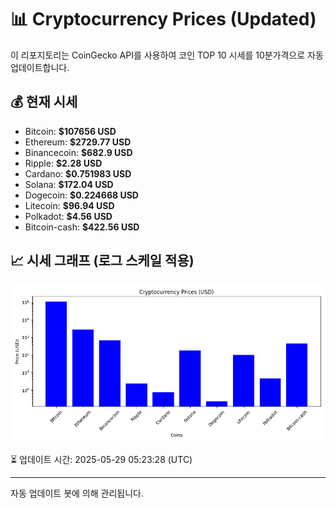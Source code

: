 
# 📊 Cryptocurrency Prices (Updated)

이 리포지토리는 CoinGecko API를 사용하여 코인 TOP 10 시세를 10분가격으로 자동 업데이트합니다.

## 💰 현재 시세
- Bitcoin: **$107656 USD**
- Ethereum: **$2729.77 USD**
- Binancecoin: **$682.9 USD**
- Ripple: **$2.28 USD**
- Cardano: **$0.751983 USD**
- Solana: **$172.04 USD**
- Dogecoin: **$0.224668 USD**
- Litecoin: **$96.94 USD**
- Polkadot: **$4.56 USD**
- Bitcoin-cash: **$422.56 USD**

## 📈 시세 그래프 (로그 스케일 적용)
![Crypto Prices](crypto_prices.png)

⏳ 업데이트 시간: 2025-05-29 05:23:28 (UTC)

---
자동 업데이트 봇에 의해 관리됩니다.
